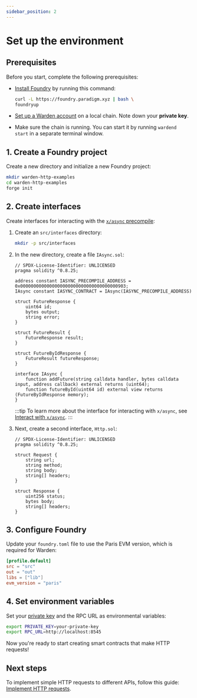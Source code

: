 ```yaml
---
sidebar_position: 2
---
```


#  Set up the environment

## Prerequisites

Before you start, complete the following prerequisites:

- [Install Foundry](https://book.getfoundry.sh/getting-started/installation) by running this command:

   ```bash
   curl -L https://foundry.paradigm.xyz | bash \ 
   foundryup
   ```

- [Set up a Warden account](../../set-up-a-warden-account) on a local chain. Note down your **private key**.

- Make sure the chain is running. You can start it by running `wardend start` in a separate terminal window.

## 1. Create a Foundry project

Create a new directory and initialize a new Foundry project:

```bash
mkdir warden-http-examples
cd warden-http-examples
forge init
```

## 2. Create interfaces

Create interfaces for interacting with the [`x/async` precompile](../../precompiles/x-async):

1. Create an `src/interfaces` directory:
   
   ```bash
   mkdir -p src/interfaces
   ```

2. In the new directory, create a file `IAsync.sol`:

   ```solidity title="warden-http-examples/src/interfaces/IAsync.sol"
   // SPDX-License-Identifier: UNLICENSED
   pragma solidity ^0.8.25;

   address constant IASYNC_PRECOMPILE_ADDRESS = 0x0000000000000000000000000000000000000903;   
   IAsync constant IASYNC_CONTRACT = IAsync(IASYNC_PRECOMPILE_ADDRESS)
   
   struct FutureResponse {
       uint64 id;
       bytes output;
       string error;
   }
   
   struct FutureResult {
       FutureResponse result;
   }
   
   struct FutureByIdResponse {
       FutureResult futureResponse;
   }
   
   interface IAsync {
       function addFuture(string calldata handler, bytes calldata input, address callback) external returns (uint64);
       function futureById(uint64 id) external view returns (FutureByIdResponse memory);
   }
   ```

   :::tip
   To learn more about the interface for interacting with `x/async`, see [Interact with `x/async`](../../interact-with-warden-modules/interact-with-x-async).
   :::
   
3. Next, create a second interface, `Http.sol`:
   
   ```solidity title="warden-http-examples/src/interfaces/Http.sol"
   // SPDX-License-Identifier: UNLICENSED
   pragma solidity ^0.8.25;
   
   struct Request {
       string url;
       string method;
       string body;
       string[] headers;
   }
   
   struct Response {
       uint256 status;
       bytes body;
       string[] headers;
   }
   ```

## 3. Configure Foundry

Update your `foundry.toml` file to use the Paris EVM version, which is required for Warden:

```toml
[profile.default]
src = "src"
out = "out"
libs = ["lib"]
evm_version = "paris"
```

## 4. Set environment variables

Set your [private key](../../set-up-a-warden-account#get-the-private-key) and the RPC URL as environmental variables:

```bash
export PRIVATE_KEY=your-private-key
export RPC_URL=http://localhost:8545
```

Now you're ready to start creating smart contracts that make HTTP requests!

## Next steps

To implement simple HTTP requests to different APIs, follow this guide: [Implement HTTP requests](implement-http-requests). 
